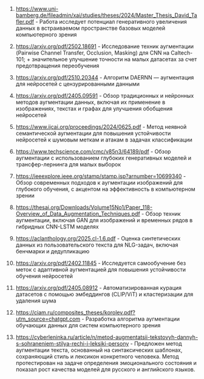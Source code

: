 1. https://www.uni-bamberg.de/fileadmin/xai/studies/theses/2024/Master_Thesis_David_Tafler.pdf - Работа исследует потенциал генеративного увеличения данных в встраиваемом пространстве базовых моделей компьютерного зрения

2. https://arxiv.org/pdf/2502.18691 - Исследование техник аугментации (Pairwise Channel Transfer, Occlusion, Masking) для CNN на Caltech-101; + значительное улучшение точности на малых датасетах за счет предотвращения переобучения

3. https://arxiv.org/pdf/2510.20344 - Алгоритм DAERNN — аугментация для нейросетей с цензурированными данными

4. https://arxiv.org/pdf/2405.09591 - Обзор традиционных и нейронных методов аугментации данных, включая их применение в изображениях, текстах и графах для улучшения обобщения нейросетей

5. https://www.ijcai.org/proceedings/2024/0625.pdf - Метод неявной семантической аугментации для повышения устойчивости нейросетей к шумовым меткам и атакам в задачах классификации

6. https://www.techscience.com/cmc/v85n3/64189/pdf - Обзор аугментации с использованием глубоких генеративных моделей и трансфер-лернинга для малых выборок

7. https://ieeexplore.ieee.org/stamp/stamp.jsp?arnumber=10699340 - Обзор современных подходов к аугментации изображений для глубокого обучения, с акцентом на эффективность в компьютерном зрении

8. https://thesai.org/Downloads/Volume15No1/Paper_118-Overview_of_Data_Augmentation_Techniques.pdf - Обзор техник аугментации, включая GAN для изображений и временных рядов в гибридных CNN-LSTM моделях

9. https://aclanthology.org/2025.cl-1.6.pdf - Оценка синтетических данных из пользовательского текста для NLG-задач, включая бенчмарки и дедупликацию

10. https://arxiv.org/pdf/2402.11845 - Исследуется самообучение без меток с адаптивной аугментацией для повышения устойчивости обучения нейросетей

11. https://arxiv.org/pdf/2405.08912 - Автоматизированная курация датасетов с помощью эмбеддингов (CLIP/ViT) и кластеризации для удаления шума

12. https://ciam.ru/composites_theses/korolev.pdf?utm_source=chatgpt.com - Разработка алгоритма аугментации обучающих данных для систем компьютерного зрения


13. https://cyberleninka.ru/article/n/metod-augmentatsii-tekstovyh-dannyh-s-sohraneniem-stilya-rechi-i-leksiki-persony - Предложен метод аугментации текста, основанный на синтаксических шаблонах, сохраняющий стиль и лексикон конкретного человека. Метод протестирован на задаче определения эмоционального состояния и показал рост качества моделей для русского и английского языков.
